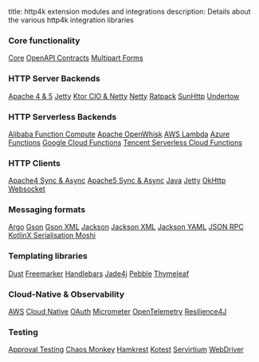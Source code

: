 title: http4k extension modules and integrations
description: Details about the various http4k integration libraries

### Core functionality
<a href="https://http4k.org/guide/modules/core"><span class="pill">Core</span></a>
<a href="https://http4k.org/guide/modules/contracts"><span class="pill">OpenAPI Contracts</span></a>
<a href="https://http4k.org/guide/modules/multipart"><span class="pill">Multipart Forms</span></a>

### HTTP Server Backends
<a href="https://http4k.org/guide/modules/servers"><span class="pill">Apache 4 & 5</span></a>
<a href="https://http4k.org/guide/modules/servers"><span class="pill">Jetty</span></a>
<a href="https://http4k.org/guide/modules/servers"><span class="pill">Ktor CIO & Netty</span></a>
<a href="https://http4k.org/guide/modules/servers"><span class="pill">Netty</span></a>
<a href="https://http4k.org/guide/modules/servers"><span class="pill">Ratpack</span></a>
<a href="https://http4k.org/guide/modules/servers"><span class="pill">SunHttp</span></a>
<a href="https://http4k.org/guide/modules/servers"><span class="pill">Undertow</span></a>

### HTTP Serverless Backends
<a href="https://http4k.org/guide/modules/servers"><span class="pill">Alibaba Function Compute</span></a>
<a href="https://http4k.org/guide/modules/servers"><span class="pill">Apache OpenWhisk</span></a>
<a href="https://http4k.org/guide/modules/servers"><span class="pill">AWS Lambda</span></a>
<a href="https://http4k.org/guide/modules/servers"><span class="pill">Azure Functions</span></a>
<a href="https://http4k.org/guide/modules/servers"><span class="pill">Google Cloud Functions</span></a>
<a href="https://http4k.org/guide/modules/servers"><span class="pill">Tencent Serverless Cloud Functions</span></a>

### HTTP Clients
<a href="https://http4k.org/guide/modules/clients"><span class="pill">Apache4 Sync & Async</span></a>
<a href="https://http4k.org/guide/modules/clients"><span class="pill">Apache5 Sync & Async</span></a>
<a href="https://http4k.org/guide/modules/clients"><span class="pill">Java</span></a>
<a href="https://http4k.org/guide/modules/clients"><span class="pill">Jetty</span></a>
<a href="https://http4k.org/guide/modules/clients"><span class="pill">OkHttp</span></a>
<a href="https://http4k.org/guide/modules/clients"><span class="pill">Websocket</span></a>

### Messaging formats
<a href="https://http4k.org/guide/modules/json"><span class="pill">Argo</span></a>
<a href="https://http4k.org/guide/modules/json"><span class="pill">Gson</span></a>
<a href="https://http4k.org/guide/modules/xml"><span class="pill">Gson XML</span></a>
<a href="https://http4k.org/guide/modules/json"><span class="pill">Jackson</span></a>
<a href="https://http4k.org/guide/modules/xml"><span class="pill">Jackson XML</span></a>
<a href="https://http4k.org/guide/modules/yaml"><span class="pill">Jackson YAML</span></a>
<a href="https://http4k.org/guide/modules/jsonrpc"><span class="pill">JSON RPC</span></a>
<a href="https://http4k.org/guide/modules/json"><span class="pill">KotlinX Serialisation
<a href="https://http4k.org/guide/modules/json"><span class="pill">Moshi</span></a>

### Templating libraries
<a href="https://http4k.org/guide/modules/templating"><span class="pill">Dust</span></a>
<a href="https://http4k.org/guide/modules/templating"><span class="pill">Freemarker</span></a>
<a href="https://http4k.org/guide/modules/templating"><span class="pill">Handlebars</span></a>
<a href="https://http4k.org/guide/modules/templating"><span class="pill">Jade4j</span></a>
<a href="https://http4k.org/guide/modules/templating"><span class="pill">Pebble</span></a>
<a href="https://http4k.org/guide/modules/templating"><span class="pill">Thymeleaf</span></a>

### Cloud-Native & Observability
<a href="https://http4k.org/guide/modules/aws"><span class="pill">AWS</span></a>
<a href="https://http4k.org/guide/modules/cloud_native"><span class="pill">Cloud Native</span></a>
<a href="https://http4k.org/guide/modules/oauth"><span class="pill">OAuth</span></a>
<a href="https://http4k.org/guide/modules/micrometer"><span class="pill">Micrometer</span></a>
<a href="https://http4k.org/guide/modules/opentelemetry"><span class="pill">OpenTelemetry</span></a>
<a href="https://http4k.org/guide/modules/resilience4j"><span class="pill">Resilience4J</span></a>

### Testing
<a href="https://http4k.org/guide/modules/approvaltests"><span class="pill">Approval Testing</span></a>
<a href="https://http4k.org/guide/modules/chaos"><span class="pill">Chaos Monkey</span></a>
<a href="https://http4k.org/guide/modules/hamkrest"><span class="pill">Hamkrest</span></a>
<a href="https://http4k.org/guide/modules/kotest"><span class="pill">Kotest</span></a>
<a href="https://http4k.org/guide/modules/servicevirtualisation"><span class="pill">Servirtium</span></a>
<a href="https://http4k.org/guide/modules/webdriver"><span class="pill">WebDriver</span></a>
